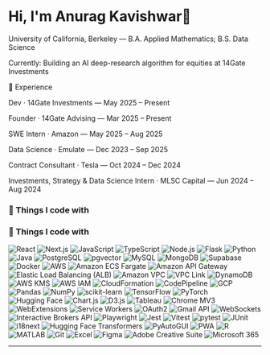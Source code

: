 <!-- TIP: Rename this repo to exactly your GitHub username to make it your profile README -->

<h1 align="left">Hi, I'm Anurag Kavishwar👋</h1>

<p>
  University of California, Berkeley — B.A. Applied Mathematics; B.S. Data Science 

  Currently: Building an AI deep-research algorithm for equities at 14Gate Investments

💼 Experience

  Dev · 14Gate Investments — May 2025 – Present

  Founder · 14Gate Advising — Mar 2025 – Present

  SWE Intern · Amazon — May 2025 – Aug 2025

  Data Science · Emulate — Dec 2023 – Sep 2025

  Contract Consultant · Tesla — Oct 2024 – Dec 2024

  Investments, Strategy & Data Science Intern · MLSC Capital — Jun 2024 – Aug 2024
</p>


### 🧰 Things I code with

<!-- Use shields.io badges; keep the list tidy and short -->
### 🧰 Things I code with

<!-- shields.io badges; single <p> block by request -->
<p>
  <img alt="React" src="https://img.shields.io/badge/React-20232A?logo=react&logoColor=61DAFB" />
  <img alt="Next.js" src="https://img.shields.io/badge/Next.js-000000?logo=next.js&logoColor=white" />
  <img alt="JavaScript" src="https://img.shields.io/badge/JavaScript-F7DF1E?logo=javascript&logoColor=black" />
  <img alt="TypeScript" src="https://img.shields.io/badge/TypeScript-3178C6?logo=typescript&logoColor=white" />
  <img alt="Node.js" src="https://img.shields.io/badge/Node.js-339933?logo=node.js&logoColor=white" />
  <img alt="Flask" src="https://img.shields.io/badge/Flask-000000?logo=flask&logoColor=white" />
  <img alt="Python" src="https://img.shields.io/badge/Python-3776AB?logo=python&logoColor=white" />
  <img alt="Java" src="https://img.shields.io/badge/Java-007396?logo=openjdk&logoColor=white" />

  <img alt="PostgreSQL" src="https://img.shields.io/badge/PostgreSQL-4169E1?logo=postgresql&logoColor=white" />
  <img alt="pgvector" src="https://img.shields.io/badge/pgvector-4169E1?logo=postgresql&logoColor=white" />
  <img alt="MySQL" src="https://img.shields.io/badge/MySQL-4479A1?logo=mysql&logoColor=white" />
  <img alt="MongoDB" src="https://img.shields.io/badge/MongoDB-47A248?logo=mongodb&logoColor=white" />
  <img alt="Supabase" src="https://img.shields.io/badge/Supabase-3ECF8E?logo=supabase&logoColor=white" />

  <img alt="Docker" src="https://img.shields.io/badge/Docker-2496ED?logo=docker&logoColor=white" />
  <img alt="AWS" src="https://img.shields.io/badge/AWS-232F3E?logo=amazonaws&logoColor=white" />
  <img alt="Amazon ECS Fargate" src="https://img.shields.io/badge/ECS%20Fargate-FF9900?logo=amazonecs&logoColor=white" />
  <img alt="Amazon API Gateway" src="https://img.shields.io/badge/API%20Gateway-FF4F8B?logo=amazonapigateway&logoColor=white" />
  <img alt="Elastic Load Balancing (ALB)" src="https://img.shields.io/badge/ALB-FF9900" />
  <img alt="Amazon VPC" src="https://img.shields.io/badge/VPC-232F3E" />
  <img alt="VPC Link" src="https://img.shields.io/badge/VPC%20Link-232F3E" />
  <img alt="DynamoDB" src="https://img.shields.io/badge/DynamoDB-4053D6?logo=amazondynamodb&logoColor=white" />
  <img alt="AWS KMS" src="https://img.shields.io/badge/AWS%20KMS-4053D6" />
  <img alt="AWS IAM" src="https://img.shields.io/badge/AWS%20IAM-232F3E" />
  <img alt="CloudFormation" src="https://img.shields.io/badge/CloudFormation-7A288A?logo=awscloudformation&logoColor=white" />
  <img alt="CodePipeline" src="https://img.shields.io/badge/CodePipeline-007ACC?logo=awscodepipeline&logoColor=white" />
  <img alt="GCP" src="https://img.shields.io/badge/Google%20Cloud-4285F4?logo=googlecloud&logoColor=white" />

  <img alt="Pandas" src="https://img.shields.io/badge/Pandas-150458?logo=pandas&logoColor=white" />
  <img alt="NumPy" src="https://img.shields.io/badge/NumPy-013243?logo=numpy&logoColor=white" />
  <img alt="scikit-learn" src="https://img.shields.io/badge/scikit--learn-F7931E?logo=scikitlearn&logoColor=white" />
  <img alt="TensorFlow" src="https://img.shields.io/badge/TensorFlow-FF6F00?logo=tensorflow&logoColor=white" />
  <img alt="PyTorch" src="https://img.shields.io/badge/PyTorch-EE4C2C?logo=pytorch&logoColor=white" />
  <img alt="Hugging Face" src="https://img.shields.io/badge/Hugging%20Face-FFCC4D?logo=huggingface&logoColor=black" />

  <img alt="Chart.js" src="https://img.shields.io/badge/Chart.js-FF6384?logo=chartdotjs&logoColor=white" />
  <img alt="D3.js" src="https://img.shields.io/badge/D3.js-F9A03C?logo=d3dotjs&logoColor=white" />
  <img alt="Tableau" src="https://img.shields.io/badge/Tableau-E97627?logo=tableau&logoColor=white" />

  <img alt="Chrome MV3" src="https://img.shields.io/badge/Chrome%20MV3-4285F4?logo=googlechrome&logoColor=white" />
  <img alt="WebExtensions" src="https://img.shields.io/badge/WebExtensions-FF7139" />
  <img alt="Service Workers" src="https://img.shields.io/badge/Service%20Workers-000000" />
  <img alt="OAuth2" src="https://img.shields.io/badge/OAuth2-EB5424?logo=oauth&logoColor=white" />
  <img alt="Gmail API" src="https://img.shields.io/badge/Gmail%20API-D14836?logo=gmail&logoColor=white" />
  <img alt="WebSockets" src="https://img.shields.io/badge/WebSockets-1C9CEA" />
  <img alt="Interactive Brokers API" src="https://img.shields.io/badge/Interactive%20Brokers-FF0000?logo=interactivebrokers&logoColor=white" />

  <img alt="Playwright" src="https://img.shields.io/badge/Playwright-2EAD33?logo=playwright&logoColor=white" />
  <img alt="Jest" src="https://img.shields.io/badge/Jest-C21325?logo=jest&logoColor=white" />
  <img alt="Vitest" src="https://img.shields.io/badge/Vitest-6E9F18?logo=vitest&logoColor=white" />
  <img alt="pytest" src="https://img.shields.io/badge/pytest-0A9EDC?logo=pytest&logoColor=white" />
  <img alt="JUnit" src="https://img.shields.io/badge/JUnit-25A162?logo=junit5&logoColor=white" />

  <img alt="i18next" src="https://img.shields.io/badge/i18next-26A69A?logo=i18next&logoColor=white" />
  <img alt="Hugging Face Transformers" src="https://img.shields.io/badge/Transformers-FFCC4D" />
  <img alt="PyAutoGUI" src="https://img.shields.io/badge/PyAutoGUI-4B8BBE" />
  <img alt="PWA" src="https://img.shields.io/badge/PWA-5A0FC8" />

  <img alt="R" src="https://img.shields.io/badge/R-276DC3?logo=r&logoColor=white" />
  <img alt="MATLAB" src="https://img.shields.io/badge/MATLAB-0076A8?logo=mathworks&logoColor=white" />

  <img alt="Git" src="https://img.shields.io/badge/Git-F05032?logo=git&logoColor=white" />
  <img alt="Excel" src="https://img.shields.io/badge/Excel-217346?logo=microsoftexcel&logoColor=white" />
  <img alt="Figma" src="https://img.shields.io/badge/Figma-F24E1E?logo=figma&logoColor=white" />
  <img alt="Adobe Creative Suite" src="https://img.shields.io/badge/Adobe%20CC-FF0000?logo=adobe&logoColor=white" />
  <img alt="Microsoft 365" src="https://img.shields.io/badge/Microsoft%20365-D83B01?logo=microsoftoffice&logoColor=white" />
</p>

---

